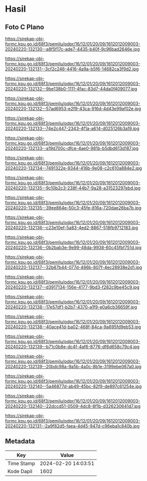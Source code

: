 # Hasil

## Foto C Plano

https://sirekap-obj-formc.kpu.go.id/68f3/pemilu/pdpr/16/12/01/20/09/1612012009003-20240220-132130--a8f5f17c-ade7-4435-b40f-9c96bad2646e.jpg

https://sirekap-obj-formc.kpu.go.id/68f3/pemilu/pdpr/16/12/01/20/09/1612012009003-20240220-132131--3cf2c246-4416-4a9a-b5f6-14682ca3f9d2.jpg

https://sirekap-obj-formc.kpu.go.id/68f3/pemilu/pdpr/16/12/01/20/09/1612012009003-20240220-132132--9be138b0-1111-4fac-83d7-44da0f409077.jpg

https://sirekap-obj-formc.kpu.go.id/68f3/pemilu/pdpr/16/12/01/20/09/1612012009003-20240220-132132--57ad6953-e2f9-43ca-916d-4d43e99af02e.jpg

https://sirekap-obj-formc.kpu.go.id/68f3/pemilu/pdpr/16/12/01/20/09/1612012009003-20240220-132133--74e2c447-2343-4f1a-a614-d025126b3a19.jpg

https://sirekap-obj-formc.kpu.go.id/68f3/pemilu/pdpr/16/12/01/20/09/1612012009003-20240220-132133--a19d700c-dfce-4ae0-981b-b5dbd613d187.jpg

https://sirekap-obj-formc.kpu.go.id/68f3/pemilu/pdpr/16/12/01/20/09/1612012009003-20240220-132134--7491322e-9344-416b-9e08-c2c610a884e2.jpg

https://sirekap-obj-formc.kpu.go.id/68f3/pemilu/pdpr/16/12/01/20/09/1612012009003-20240220-132135--9c10b2c3-238f-44b7-9a28-a31523297ebd.jpg

https://sirekap-obj-formc.kpu.go.id/68f3/pemilu/pdpr/16/12/01/20/09/1612012009003-20240220-132135--39ee864e-50c3-45fe-816a-720dae26ba7b.jpg

https://sirekap-obj-formc.kpu.go.id/68f3/pemilu/pdpr/16/12/01/20/09/1612012009003-20240220-132136--c23e10ef-5a83-4ed2-8867-518fb9712183.jpg

https://sirekap-obj-formc.kpu.go.id/68f3/pemilu/pdpr/16/12/01/20/09/1612012009003-20240220-132136--0b2bab3e-9e99-48da-9938-60c45fbf751d.jpg

https://sirekap-obj-formc.kpu.go.id/68f3/pemilu/pdpr/16/12/01/20/09/1612012009003-20240220-132137--32b87b44-077d-486b-807f-4ec28938e2d1.jpg

https://sirekap-obj-formc.kpu.go.id/68f3/pemilu/pdpr/16/12/01/20/09/1612012009003-20240220-132137--d3917134-156e-4177-9bd3-f282c9be45c9.jpg

https://sirekap-obj-formc.kpu.go.id/68f3/pemilu/pdpr/16/12/01/20/09/1612012009003-20240220-132138--17e57df1-b2b7-4370-a1f9-e0a6cb36659f.jpg

https://sirekap-obj-formc.kpu.go.id/68f3/pemilu/pdpr/16/12/01/20/09/1612012009003-20240220-132138--40ace41d-ba02-468f-84ca-9a695fd9eb53.jpg

https://sirekap-obj-formc.kpu.go.id/68f3/pemilu/pdpr/16/12/01/20/09/1612012009003-20240220-132139--b71c0b8e-dc4f-4af6-8776-df6d658c79c4.jpg

https://sirekap-obj-formc.kpu.go.id/68f3/pemilu/pdpr/16/12/01/20/09/1612012009003-20240220-132139--20bdc98a-9a5b-4a0c-8b1e-3199ebe067a0.jpg

https://sirekap-obj-formc.kpu.go.id/68f3/pemilu/pdpr/16/12/01/20/09/1612012009003-20240220-132140--5a46877d-ab49-45bc-82f9-de897c61254e.jpg

https://sirekap-obj-formc.kpu.go.id/68f3/pemilu/pdpr/16/12/01/20/09/1612012009003-20240220-132140--22dccd51-0509-4dc8-8f1b-d326230641d7.jpg

https://sirekap-obj-formc.kpu.go.id/68f3/pemilu/pdpr/16/12/01/20/09/1612012009003-20240220-132131--2a9f82d5-faea-4d45-947d-c96eba1c840b.jpg


## Metadata

| Key        | Value               |
| ---------- | ------------------- |
| Time Stamp | 2024-02-20 14:03:51 |
| Kode Dapil | 1602                |



